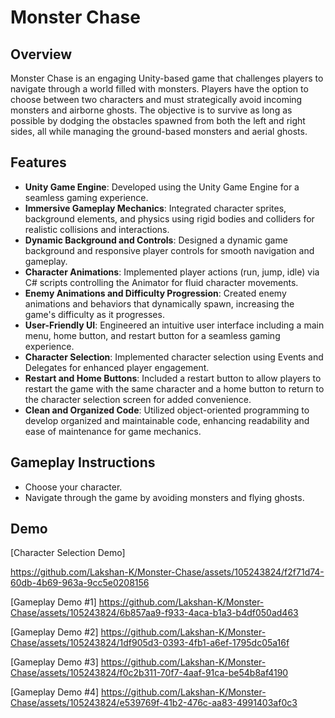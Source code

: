 


# Monster Chase

## Overview
Monster Chase is an engaging Unity-based game that challenges players to navigate through a world filled with monsters. Players have the option to choose between two characters and must strategically avoid incoming monsters and airborne ghosts. The objective is to survive as long as possible by dodging the obstacles spawned from both the left and right sides, all while managing the ground-based monsters and aerial ghosts.

## Features
- **Unity Game Engine**: Developed using the Unity Game Engine for a seamless gaming experience.
- **Immersive Gameplay Mechanics**: Integrated character sprites, background elements, and physics using rigid bodies and colliders for realistic collisions and interactions.
- **Dynamic Background and Controls**: Designed a dynamic game background and responsive player controls for smooth navigation and gameplay.
- **Character Animations**: Implemented player actions (run, jump, idle) via C# scripts controlling the Animator for fluid character movements.
- **Enemy Animations and Difficulty Progression**: Created enemy animations and behaviors that dynamically spawn, increasing the game's difficulty as it progresses.
- **User-Friendly UI**: Engineered an intuitive user interface including a main menu, home button, and restart button for a seamless gaming experience.
- **Character Selection**: Implemented character selection using Events and Delegates for enhanced player engagement.
- **Restart and Home Buttons**: Included a restart button to allow players to restart the game with the same character and a home button to return to the character selection screen for added convenience.
- **Clean and Organized Code**: Utilized object-oriented programming to develop organized and maintainable code, enhancing readability and ease of maintenance for game mechanics.

## Gameplay Instructions
- Choose your character.
- Navigate through the game by avoiding monsters and flying ghosts.

## Demo
[Character Selection Demo]

https://github.com/Lakshan-K/Monster-Chase/assets/105243824/f2f71d74-60db-4b69-963a-9cc5e0208156

[Gameplay Demo #1]
https://github.com/Lakshan-K/Monster-Chase/assets/105243824/6b857aa9-f933-4aca-b1a3-b4df050ad463


[Gameplay Demo #2]
https://github.com/Lakshan-K/Monster-Chase/assets/105243824/1df905d3-0393-4fb1-a6ef-1795dc05a16f

[Gameplay Demo #3]
https://github.com/Lakshan-K/Monster-Chase/assets/105243824/f0c2b311-70f7-4aaf-91ca-be54b8af4190

[Gameplay Demo #4]
https://github.com/Lakshan-K/Monster-Chase/assets/105243824/e539769f-41b2-476c-aa83-4991403af0c3









